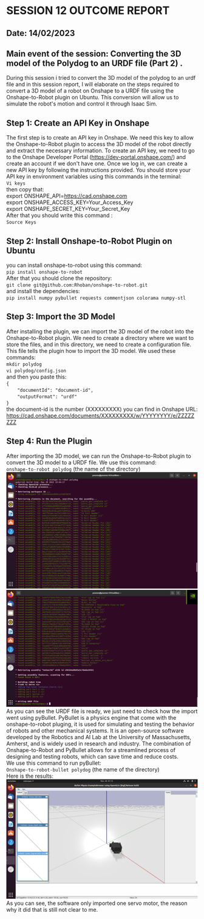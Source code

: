 # SESSION 12 OUTCOME REPORT
## Date: 14/02/2023
## Main event of the session: Converting the 3D model of the Polydog to an URDF file (Part 2) .
During this session i tried to convert the 3D model of the polydog to an urdf file and in this session report, I will elaborate on the steps required to convert a 3D model of a robot on Onshape to a URDF file using the Onshape-to-Robot plugin on Ubuntu. This conversion will allow us to simulate the robot's motion and control it through Isaac Sim.  

## Step 1: Create an API Key in Onshape  
The first step is to create an API key in Onshape. We need this key to allow the Onshape-to-Robot plugin to access the 3D model of the robot directly and extract the necessary information. To create an API key, we need to go to the Onshape Developer Portal (https://dev-portal.onshape.com/) and create an account if we don't have one. Once we log in, we can create a new API key by following the instructions provided.
You should store your API key in environment variables using this commands in the terminal:  
`Vi keys`        
then copy that:    
export ONSHAPE_API=https://cad.onshape.com  
export ONSHAPE_ACCESS_KEY=Your_Access_Key  
export ONSHAPE_SECRET_KEY=Your_Secret_Key  
After that you should write this command :     
`Source Keys`

## Step 2: Install Onshape-to-Robot Plugin on Ubuntu  
you can install onshape-to-robot using this command:  
`pip install onshape-to-robot`   
After that you should clone the repository:  
`git clone git@github.com:Rhoban/onshape-to-robot.git `   
and install the dependencies:  
`pip install numpy pybullet requests commentjson colorama numpy-stl` 

## Step 3: Import the 3D Model  
After installing the plugin, we can import the 3D model of the robot into the Onshape-to-Robot plugin. We need to create a directory where we want to store the files, and in this directory, we need to create a configuration file. This file tells the plugin how to import the 3D model. We used these commands:  
`mkdir polydog`    
`vi polydog/config.json`  
and then you paste this:  
`{`  
`    "documentId": "document-id",`  
`    "outputFormat": "urdf"`  
`}`     
the document-id is the number (XXXXXXXXX) you can find in Onshape URL:
https://cad.onshape.com/documents/XXXXXXXXX/w/YYYYYYYY/e/ZZZZZZZZ  

## Step 4: Run the Plugin  
After importing the 3D model, we can run the Onshape-to-Robot plugin to convert the 3D model to a URDF file. We use this command:  
`onshape-to-robot polydog` (the name of the directory)   
![Alt text](S12/Capture%20d%E2%80%99%C3%A9cran%202023-02-18%20023003.png)  
![Alt text](S12/Capture%20d%E2%80%99%C3%A9cran%202023-02-18%20023102.png)  
As you can see the URDF file is ready, we just need to check how the import went using pyBullet. PyBullet is a physics engine that come with the onshape-to-robot pluging, it is used for simulating and testing the behavior of robots and other mechanical systems. It is an open-source software developed by the Robotics and AI Lab at the University of Massachusetts, Amherst, and is widely used in research and industry. The combination of Onshape-to-Robot and PyBullet allows for a streamlined process of designing and testing robots, which can save time and reduce costs.  
We use this command to run pyBullet:  
`Onshape-to-robot-bullet polydog`  (the name of the directory)  
Here is the results:  
![Alt text](S12/Capture%20d%E2%80%99%C3%A9cran%202023-02-20%20011327.png)  
As you can see, the software only imported one servo motor, the reason why it did that is still not clear to me.